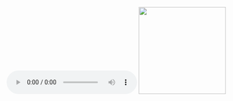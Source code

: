<audio autoplay="" loop="" controls="" src="jam.mp3"></audio>
<img src="catvibe.gif?raw=true" width="200px">
